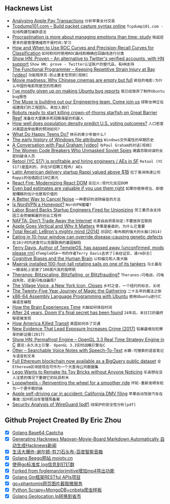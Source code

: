 ## Hacknews List


- [Analysing Apple Pay Transactions](https://blog.elcomsoft.com/2018/08/analysing-apple-pay-transactions/)  `分析苹果支付交易`
- [Tcpdump101.com – Build packet capture syntax online](https://tcpdump101.com/)  `Tcpdump101.com -在线构建包捕获语法`
- [Procrastination is more about managing emotions than time: study](https://www.bbc.com/news/health-45295392)  `拖延症更多的是管理情绪而不是时间:学习`
- [How and When to Use ROC Curves and Precision-Recall Curves for Classification](https://machinelearningmastery.com/roc-curves-and-precision-recall-curves-for-classification-in-python/)  `如何和何时使用ROC曲线和精确召回曲线进行分类`
- [Show HN: Proven – An alternative to Twitter&#39;s verified accounts, with HN support](https://github.com/dschep/proven)  `Show HN: prove - Twitter认证账户的替代品，有HN支持`
- [The Functional Programmer – Keeping Repetitive Strain Injury at Bay [video]](https://blog.lunarlogic.io/2018/the-functional-programmer/)  `功能程序员-防止重复性劳损[视频]`
- [Movie madness: Why Chinese cinemas are empty but full](https://www.bbc.com/news/blogs-china-blog-45318316)  `疯狂的电影:为什么中国的电影院是空的而满的`
- [I&#39;ve mostly given up on making Ubuntu bug reports](https://utcc.utoronto.ca/~cks/space/blog/linux/UbuntuBugReportsUseless)  `我已经放弃了制作Ubuntu bug报告`
- [The Muse is building out our Engineering team. Come join us](https://www.themuse.com/jobs?filter=true&amp;company=The%20Muse&amp;keyword=engineering)  `缪斯女神正在组建我们的工程团队。来加入我们`
- [Robots ready to start killing crown-of-thorns starfish on Great Barrier Reef](http://www.abc.net.au/news/2018-08-31/crown-of-thorns-starfish-killing-robot-great-barrier-reef-qld/10183072)  `准备在大堡礁杀死冠棘海星的机器人`
- [How well does population density predict U.S. voting outcomes?](https://beta.observablehq.com/@jake-low/how-well-does-population-density-predict-u-s-voting-outcome)  `人口密度对美国选举结果的预测如何?`
- [What Do Happy Teens Do?](https://www.psychologytoday.com/us/blog/our-changing-culture/201808/what-do-happy-teens-do)  `快乐的青少年做什么?`
- [The early history of Windows file attributes](https://blogs.msdn.microsoft.com/oldnewthing/20180830-00/?p=99615)  `Windows文件属性的早期历史`
- [A Conversation with Paul Graham [video]](https://www.youtube.com/watch?v=4WO5kJChg3w)  `与Paul Graham的对话[视频]`
- [The Women Code Breakers Who Unmasked Soviet Spies](https://www.smithsonianmag.com/history/women-code-breakers-unmasked-soviet-spies-180970034/?no-ist)  `揭露苏联间谍的女密码破译人员`
- [Retool (YC S17) is profitable and hiring engineers / AEs in SF](item?id=17889290)  `Retool (YC S17)是盈利的，并在SF招聘工程师/ AEs`
- [Latin American delivery startup Rappi valued above $1B](https://www.axios.com/rappi-latin-american-delivery-valuation-unicorn-0c5d0743-fd41-4071-9270-928db470d6be.html)  `拉丁美洲快递公司Rappi的估值超过10亿美元`
- [React Fire: Modernizing React DOM](https://github.com/facebook/react/issues/13525)  `反应火:现代化反应DOM`
- [Even bad estimates are valuable if you use them right](https://ntietz.com/2018/08/31/estimates.html)  `如果你使用得当，即使是糟糕的估计也是有价值的`
- [A Better Way to Cancel Noise](http://nautil.us/blog/a-better-way-to-cancel-noise)  `一种更好的消除噪音的方法`
- [Is NordVPN a Honeypot?](http://vpnscam.com/is-nordvpn-a-honeypot/)  `NordVPN蜜罐?`
- [Labor Board Backs Startup Engineers Fired for Unionizing](https://www.wired.com/story/labor-board-backs-startup-engineers-fired-unionizing)  `劳工委员会支持因工会而被解雇的创业工程师`
- [NAFTA: Don’t Trade Away the Internet](https://act.openmedia.org/DontTradeAwayTheInternet)  `北美自由贸易协定:不要放弃互联网`
- [Apple Goes Vertical and Why It Matters](https://www.eetimes.com/document.asp?doc_id=1333633&amp;_mc=RSS_EET_EDT&amp;utm_source=newsletter&amp;utm_campaign=link&amp;utm_medium=EETimesDaily-20180830)  `苹果是垂直的，为什么它重要`
- [Total Recall: LeBron&#39;s mighty mind (2014)](http://www.espn.com/nba/story/_/id/11067098/lebron-james-greatest-weapon-brain)  `总回忆:勒布朗的强大的头脑(2014)`
- [Eating in 10-hour window can override disease-causing genetic defects](https://www.salk.edu/news-release/eating-in-10-hour-window-can-override-disease-causing-genetic-defects-nurture-health/)  `在10小时内进食可以克服致病的基因缺陷`
- [Terry Davis, Author of TempleOS, has passed away [unconfirmed, mods please rm]](https://twitter.com/cthulhu20234/status/1035682925956788224?s=21)  `《TempleOS》一书的作者Terry Davis去世了[未经证实，请rm杂志]`
- [Cognitive Biases and the Human Brain](https://www.theatlantic.com/magazine/archive/2018/09/cognitive-bias/565775/?single_page=true)  `认知偏见和人类大脑`
- [Maersk installed 100-foot-tall rotating sails on one of its tankers](https://www.wsj.com/articles/maersk-tankers-turns-to-wind-power-to-cut-soaring-fuel-costs-1535641239)  `马士基在一艘油轮上安装了100英尺高的旋转帆`
- [Theranos: Blitzscaling, Blitzfailing, or Blitzfrauding?](https://www.linkedin.com/pulse/theranos-blitzscaling-blitzfailing-blitzfrauding-reid-hoffman)  `Theranos:闪电战，闪电战失败，还是闪电战骗局?`
- [The Village Voice, a New York Icon, Closes](https://www.nytimes.com/2018/08/31/business/media/the-village-voice-closes.html)  `乡村之音，一个纽约的标志，关闭`
- [The Twenty-Five Year Journey of Magic the Gathering](https://www.newyorker.com/culture/culture-desk/the-twenty-five-year-journey-of-magic-the-gathering)  `二十五年的魔法之旅`
- [x86-64 Assembly Language Programming with Ubuntu](http://www.egr.unlv.edu/~ed/x86.html)  `使用Ubuntu进行汇编语言编程`
- [How the Brain Experiences Time](https://neurosciencenews.com/time-perception-9771/)  `大脑如何体验时间`
- [After 24 years, Doom II&#39;s final secret has been found](https://www.rockpapershotgun.com/2018/08/31/after-24-years-doom-iis-final-secret-has-been-found/)  `24年后，末日II的最终秘密被发现`
- [How America Killed Transit](https://www.citylab.com/transportation/2018/08/how-america-killed-transit/568825/)  `美国如何杀了交通`
- [New Evidence That Lead Exposure Increases Crime (2017)](https://www.brookings.edu/blog/up-front/2017/06/01/new-evidence-that-lead-exposure-increases-crime/)  `铅暴露增加犯罪率的新证据(2017)`
- [Show HN: Permafrost Engine – OpenGL 3.3 Real Time Strategy Engine in C](https://github.com/eduard-permyakov/permafrost-engine)  `展览:永久冻土引擎- OpenGL 3.3实时战略引擎在C`
- [Otter – Searchable Voice Notes with Speech-To-Text](https://otter.ai)  `水獭-可搜索的语音笔记与语音到文本`
- [Full Ethereum blockchain now available as a BigQuery public dataset](https://cloud.google.com/blog/products/data-analytics/ethereum-bigquery-public-dataset-smart-contract-analytics)  `全Ethereum区块链现在可作为一个大查询公共数据集`
- [Lego Wants to Remake Its Toy Bricks without Anyone Noticing](https://www.nytimes.com/2018/08/31/business/energy-environment/lego-plastic-denmark-environment-toys.html)  `乐高想在没人注意的情况下重做它的玩具积木`
- [Loopwheels – Reinventing the wheel for a smoother ride](https://www.loopwheels.com/)  `环轮-重新发明车轮为一个更平稳的骑`
- [Apple self-driving car in accident: California DMV filing](https://www.reuters.com/article/us-apple-autos/apple-self-driving-car-in-accident-california-dmv-filing-idUSKCN1LG2X1)  `苹果自动驾驶汽车在事故:加州机动车管理局备案`
- [Security Analysis of WireGuard [pdf]](https://courses.csail.mit.edu/6.857/2018/project/He-Xu-Xu-WireGuard.pdf)  `线保护的安全性分析[pdf]`

## Github Project Created By Eric Zhou

- [x] [Golang Base64 Captcha](https://github.com/mojocn/base64Captcha)
- [x] [Generating Hacknews Maoyan-Movie-Board Markdown Automatically 自动生成Hacknews新闻](https://github.com/dejavuzhou/md-genie)
- [x] [生活大爆炸-谢尔顿-剪刀石头布-百度智能音箱](https://github.com/mojocn/dueros-bang-game)
- [x] [Golang Beego网站 mojotv.cn](https://github.com/mojocn/www.mojotv.cn)
- [x] [使用go标准库,log信息到钉钉群](https://github.com/mojocn/dooger)
- [x] [Forked from fogleman/primitive增加mp4导出功能](https://github.com/mojocn/primitive)
- [x] [Golang Gin框架RESTful APIs项目](https://github.com/JJJJJJJerk/ezier-golang-web-api-framework)
- [x] [go+phantomjs网页图片截取微服务](https://github.com/mojocn/screen_shot)
- [x] [Python Scrapy+MongoDB+cnbeta爬虫样板](https://github.com/mojocn/scrapy_mongodb_boilerplate_cnbeta)
- [x] [Golang Geolocation Ip转换到省市](https://github.com/mojocn/ip2location)